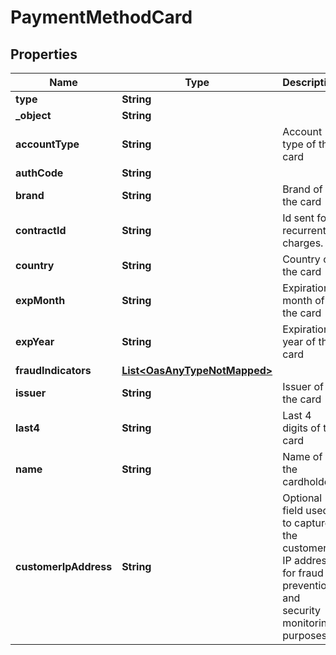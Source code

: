 

# PaymentMethodCard

## Properties

Name | Type | Description | Notes
------------ | ------------- | ------------- | -------------
**type** | **String** |  |  [optional]
**_object** | **String** |  | 
**accountType** | **String** | Account type of the card |  [optional]
**authCode** | **String** |  |  [optional]
**brand** | **String** | Brand of the card |  [optional]
**contractId** | **String** | Id sent for recurrent charges. |  [optional]
**country** | **String** | Country of the card |  [optional]
**expMonth** | **String** | Expiration month of the card |  [optional]
**expYear** | **String** | Expiration year of the card |  [optional]
**fraudIndicators** | [**List&lt;OasAnyTypeNotMapped&gt;**](OasAnyTypeNotMapped.md) |  |  [optional]
**issuer** | **String** | Issuer of the card |  [optional]
**last4** | **String** | Last 4 digits of the card |  [optional]
**name** | **String** | Name of the cardholder |  [optional]
**customerIpAddress** | **String** | Optional field used to capture the customer&#39;s IP address for fraud prevention and security monitoring purposes |  [optional]




